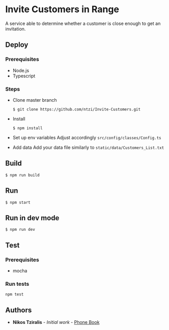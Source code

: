 # Invite Customers in Range

A service able to determine whether a customer is close enough to get an invitation.

## Deploy
### Prerequisites
  - Node.js
  - Typescript

### Steps
  - Clone master branch

        $ git clone https://github.com/ntzi/Invite-Customers.git

  - Install

        $ npm install

  - Set up env variables
      Adjust accordingly `src/config/classes/Config.ts`

  - Add data
      Add your data file similarly to `static/data/Customers_List.txt`


## Build

    $ npm run build

## Run

    $ npm start

## Run in dev mode

    $ npm run dev

## Test

### Prerequisites

* mocha


### Run tests

    npm test


## Authors
 
 * **Nikos Tziralis** - *Initial work* - [Phone Book](https://github.com/ntzi/Invite-Customers.git)
